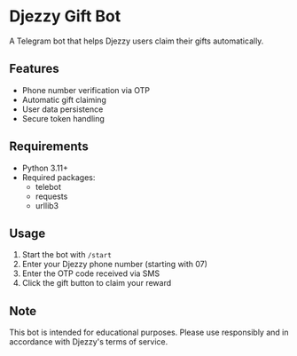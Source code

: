 
# Djezzy Gift Bot

A Telegram bot that helps Djezzy users claim their gifts automatically.

## Features

- Phone number verification via OTP
- Automatic gift claiming
- User data persistence
- Secure token handling

## Requirements

- Python 3.11+
- Required packages:
  - telebot
  - requests
  - urllib3

## Usage

1. Start the bot with `/start`
2. Enter your Djezzy phone number (starting with 07)
3. Enter the OTP code received via SMS
4. Click the gift button to claim your reward

## Note

This bot is intended for educational purposes. Please use responsibly and in accordance with Djezzy's terms of service.
